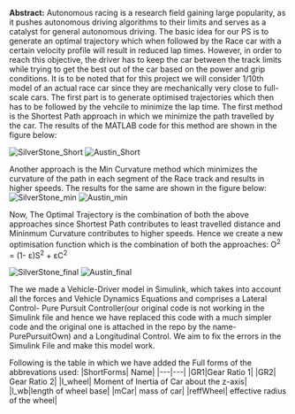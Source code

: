 **Abstract:** Autonomous racing is a research field gaining large popularity, as it pushes autonomous driving algorithms to their limits and serves as a catalyst for general autonomous driving. The basic idea for our PS is to generate an optimal trajectory which when followed by the Race car with a certain velocity profile will result in reduced lap times. However, in order to reach this objective, the driver has to keep the car between the track limits while trying to get the best out of the car based on the power and grip conditions.
It is to be noted that for this project we will consider 1/10th model of an actual race car since they are mechanically very close to full-scale cars.
The first part is to generate optimised trajectories which then has to be followed by the vehcile to minimize the lap time. The first method is the Shortest Path approach in which we minimize the path travelled by the car. The results of the MATLAB code for this method are shown in the figure below:

![SilverStone_Short](https://github.com/rakshitjangid22/PathPlanning-IVR5/assets/116636404/bb939786-57ec-4644-b986-eda212466598)
![Austin_Short](https://github.com/rakshitjangid22/PathPlanning-IVR5/assets/116636404/69873362-7702-4755-9321-8d744f9ccc04)

Another approach is the Min Curvature method which minimizes the curvature of the path in each segment of the Race track and results in higher speeds. The results for the same are shown in the figure below:
![SilverStone_min](https://github.com/rakshitjangid22/PathPlanning-IVR5/assets/116636404/c18c8c56-b646-463b-9d1c-7881cb5a1a7d)
![Austin_min](https://github.com/rakshitjangid22/PathPlanning-IVR5/assets/116636404/2b04dd4b-9b12-4a1e-bb12-21306e9ad696)

Now, The Optimal Trajectory is the combination of both the above approaches since Shortest Path contributes to least travelled distance and Mininmum Curvature contributes to higher speeds. Hence we create a new optimisation function which is the combination of both the approaches: O<sup>2</sup> = (1- &epsilon;)S<sup>2</sup> + &epsilon;C<sup>2</sup>

![SilverStone_final](https://github.com/rakshitjangid22/PathPlanning-IVR5/assets/116636404/143f7b24-0923-4971-8098-9186da79ff06)
![Austin_final](https://github.com/rakshitjangid22/PathPlanning-IVR5/assets/116636404/bf13594c-1b7b-4a69-986a-886287bff94a)

The we made a Vehicle-Driver model in Simulink, which takes into account all the forces and Vehicle Dynamics Equations and comprises a Lateral Control- Pure Pursuit Controller(our original code is not working in the Simulink file and hence we have replaced this code with a much simpler code and the original one is attached in the repo by the name- PurePursuitOwn) and a Longitudinal Control. 
We aim to fix the errors in the Simulink File and make this model work.

Following is the table in which we have added the Full forms of the abbrevations used:
|ShortForms| Name|
|---|---|
|GR1|Gear Ratio 1|
|GR2| Gear Ratio 2|
|I_wheel| Moment of Inertia of Car about the z-axis|
|l_wb|length of wheel base|
|mCar| mass of car|
|reffWheel| effective radius of the wheel|
